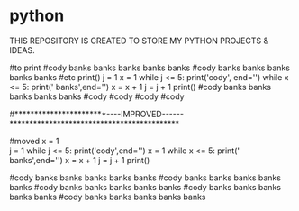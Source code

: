 # python
THIS REPOSITORY IS CREATED TO STORE MY PYTHON PROJECTS & IDEAS.

#to print
#cody banks banks banks banks banks
#cody banks banks banks banks banks
#etc
print()
j = 1
x = 1
while j <= 5:
    print('cody', end='')
    while x <= 5:
        print(' banks',end='')
        x = x + 1
    j = j + 1
    print()
#cody banks banks banks banks banks
#cody
#cody
#cody
#cody

#***********************----IMPROVED------*******************************************

#moved x = 1  
j = 1
while j <= 5:
    print('cody',end='')
    x = 1
    while x <= 5:
        print(' banks',end='')
        x = x + 1
    j = j + 1
    print()

#cody banks banks banks banks banks
#cody banks banks banks banks banks
#cody banks banks banks banks banks
#cody banks banks banks banks banks
#cody banks banks banks banks banks

